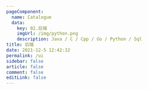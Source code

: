 ```yaml
---
pageComponent: 
  name: Catalogue
  data: 
    key: 02.后端
    imgUrl: /img/python.png
    description: Java / C / Cpp / Go / Python / Sql
title: 后端
date: 2021-12-5 12:42:32
permalink: /ui
sidebar: false
article: false
comment: false
editLink: false
---
```

